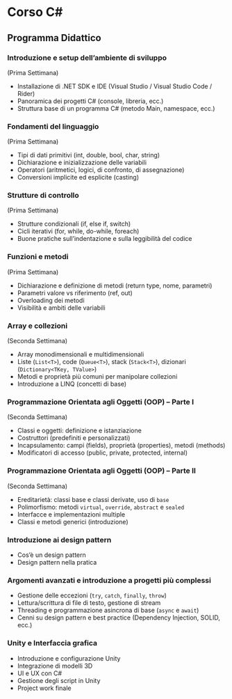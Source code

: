 <h1>Corso C#</h1>

<h2>Programma Didattico</h2>

<h3>Introduzione e setup dell’ambiente di sviluppo</h3>
<span>(Prima Settimana)</span>
<ul>
  <li>Installazione di .NET SDK e IDE (Visual Studio / Visual Studio Code / Rider)</li>
  <li>Panoramica dei progetti C# (console, libreria, ecc.)</li>
  <li>Struttura base di un programma C# (metodo Main, namespace, ecc.)</li>
</ul>

<h3>Fondamenti del linguaggio</h3>
<span>(Prima Settimana)</span>
<ul>
  <li>Tipi di dati primitivi (int, double, bool, char, string)</li>
  <li>Dichiarazione e inizializzazione delle variabili</li>
  <li>Operatori (aritmetici, logici, di confronto, di assegnazione)</li>
  <li>Conversioni implicite ed esplicite (casting)</li>
</ul>

<h3>Strutture di controllo</h3>
<span>(Prima Settimana)</span>
<ul>
  <li>Strutture condizionali (if, else if, switch)</li>
  <li>Cicli iterativi (for, while, do-while, foreach)</li>
  <li>Buone pratiche sull’indentazione e sulla leggibilità del codice</li>
</ul>

<h3>Funzioni e metodi</h3>
<span>(Prima Settimana)</span>
<ul>
  <li>Dichiarazione e definizione di metodi (return type, nome, parametri)</li>
  <li>Parametri valore vs riferimento (ref, out)</li>
  <li>Overloading dei metodi</li>
  <li>Visibilità e ambiti delle variabili</li>
</ul>

<h3>Array e collezioni</h3>
<span>(Seconda Settimana)</span>
<ul>
  <li>Array monodimensionali e multidimensionali</li>
  <li>Liste (<code>List&lt;T&gt;</code>), code (<code>Queue&lt;T&gt;</code>), stack (<code>Stack&lt;T&gt;</code>), dizionari (<code>Dictionary&lt;TKey, TValue&gt;</code>)</li>
  <li>Metodi e proprietà più comuni per manipolare collezioni</li>
  <li>Introduzione a LINQ (concetti di base)</li>
</ul>

<h3>Programmazione Orientata agli Oggetti (OOP) – Parte I</h3>
<span>(Seconda Settimana)</span>
<ul>
  <li>Classi e oggetti: definizione e istanziazione</li>
  <li>Costruttori (predefiniti e personalizzati)</li>
  <li>Incapsulamento: campi (fields), proprietà (properties), metodi (methods)</li>
  <li>Modificatori di accesso (public, private, protected, internal)</li>
</ul>

<h3>Programmazione Orientata agli Oggetti (OOP) – Parte II</h3>
<span>(Seconda Settimana)</span>
<ul>
  <li>Ereditarietà: classi base e classi derivate, uso di <code>base</code></li>
  <li>Polimorfismo: metodi <code>virtual</code>, <code>override</code>, <code>abstract</code> e <code>sealed</code></li>
  <li>Interfacce e implementazioni multiple</li>
  <li>Classi e metodi generici (introduzione)</li>
</ul>

<h3>Introduzione ai design pattern</h3>
<ul>
  <li>Cos’è un design pattern</li>
  <li>Design pattern nella pratica</li>
</ul>

<h3>Argomenti avanzati e introduzione a progetti più complessi</h3>
<ul>
  <li>Gestione delle eccezioni (<code>try</code>, <code>catch</code>, <code>finally</code>, <code>throw</code>)</li>
  <li>Lettura/scrittura di file di testo, gestione di stream</li>
  <li>Threading e programmazione asincrona di base (<code>async</code> e <code>await</code>)</li>
  <li>Cenni su design pattern e best practice (Dependency Injection, SOLID, ecc.)</li>
</ul>

<h3>Unity e Interfaccia grafica</h3>
<ul>
  <li>Introduzione e configurazione Unity</li>
  <li>Integrazione di modelli 3D</li>
  <li>UI e UX con C#</li>
  <li>Gestione degli script in Unity</li>
  <li>Project work finale</li>
</ul>

